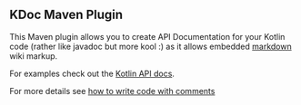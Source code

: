 ## KDoc Maven Plugin

This Maven plugin allows you to create API Documentation for your Kotlin code (rather like javadoc but more kool :)
as it allows embedded [markdown](http://daringfireball.net/projects/markdown/syntax#block) wiki markup.

For examples check out the [Kotlin API docs](http://jetbrains.github.com/kotlin/versions/snapshot/apidocs/index.html).

For more details see [how to write code with comments](http://confluence.jetbrains.net/display/Kotlin/Coding+Conventions)